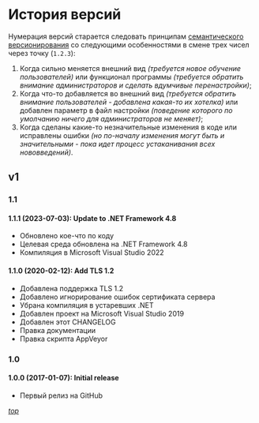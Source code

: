﻿# История версий

Нумерация версий старается следовать принципам 
[семантического версионирования] со следующими 
особенностями в смене трех чисел через точку (`1.2.3`):

1. Когда сильно меняется внешний вид *(требуется новое обучение 
пользователей)* или функционал программы *(требуется обратить внимание 
администраторов и сделать вдумчивые перенастройки)*;
2. Когда что-то добавляется во внешний вид *(требуется обратить внимание 
пользователей - добавлена какая-то их хотелка)* или добавлен параметр в файл 
настройки *(поведение которого по умолчанию ничего для администраторов не 
меняет)*;
3. Когда сделаны какие-то незначительные изменения в коде или исправлены 
ошибки *(но по-началу изменения могут быть и значительными - пока идет 
процесс устаканивания всех нововведений)*.

## v1
### 1.1
#### 1.1.1 (2023-07-03): Update to .NET Framework 4.8
- Обновлено кое-что по коду
- Целевая среда обновлена на .NET Framework 4.8
- Компиляция в Microsoft Visual Studio 2022

#### 1.1.0 (2020-02-12): Add TLS 1.2
- Добавлена поддержка TLS 1.2
- Добавлено игнорирование ошибок сертификата сервера
- Убрана компиляция в устаревших .NET
- Добавлен проект на Microsoft Visual Studio 2019
- Добавлен этот CHANGELOG
- Правка документации
- Правка скрипта AppVeyor

### 1.0
#### 1.0.0 (2017-01-07): Initial release
- Первый релиз на GitHub

*[top]*

[семантического версионирования]: http://semver.org/lang/ru/
[top]: #top
